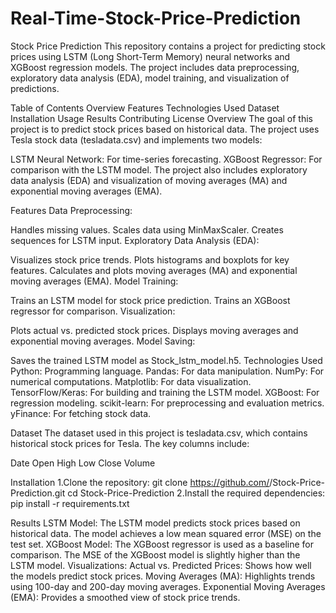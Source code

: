 # Real-Time-Stock-Price-Prediction

Stock Price Prediction
This repository contains a project for predicting stock prices using LSTM (Long Short-Term Memory) neural networks and XGBoost regression models. The project includes data preprocessing, exploratory data analysis (EDA), model training, and visualization of predictions.

Table of Contents
Overview
Features
Technologies Used
Dataset
Installation
Usage
Results
Contributing
License
Overview
The goal of this project is to predict stock prices based on historical data. The project uses Tesla stock data (tesladata.csv) and implements two models:

LSTM Neural Network: For time-series forecasting.
XGBoost Regressor: For comparison with the LSTM model.
The project also includes exploratory data analysis (EDA) and visualization of moving averages (MA) and exponential moving averages (EMA).

Features
Data Preprocessing:

Handles missing values.
Scales data using MinMaxScaler.
Creates sequences for LSTM input.
Exploratory Data Analysis (EDA):

Visualizes stock price trends.
Plots histograms and boxplots for key features.
Calculates and plots moving averages (MA) and exponential moving averages (EMA).
Model Training:

Trains an LSTM model for stock price prediction.
Trains an XGBoost regressor for comparison.
Visualization:

Plots actual vs. predicted stock prices.
Displays moving averages and exponential moving averages.
Model Saving:

Saves the trained LSTM model as Stock_lstm_model.h5.
Technologies Used
Python: Programming language.
Pandas: For data manipulation.
NumPy: For numerical computations.
Matplotlib: For data visualization.
TensorFlow/Keras: For building and training the LSTM model.
XGBoost: For regression modeling.
scikit-learn: For preprocessing and evaluation metrics.
yFinance: For fetching stock data.

Dataset
The dataset used in this project is tesladata.csv, which contains historical stock prices for Tesla. The key columns include:

Date
Open
High
Low
Close
Volume

Installation
1.Clone the repository:
git clone https://github.com/<your-username>/Stock-Price-Prediction.git
cd Stock-Price-Prediction
2.Install the required dependencies:
pip install -r requirements.txt


Results
LSTM Model:
The LSTM model predicts stock prices based on historical data.
The model achieves a low mean squared error (MSE) on the test set.
XGBoost Model:
The XGBoost regressor is used as a baseline for comparison.
The MSE of the XGBoost model is slightly higher than the LSTM model.
Visualizations:
Actual vs. Predicted Prices: Shows how well the models predict stock prices.
Moving Averages (MA): Highlights trends using 100-day and 200-day moving averages.
Exponential Moving Averages (EMA): Provides a smoothed view of stock price trends.

